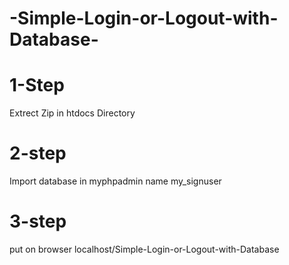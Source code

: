# -Simple-Login-or-Logout-with-Database-
# 1-Step
Extrect Zip in htdocs Directory
# 2-step
Import database in myphpadmin name my_signuser
# 3-step
put on browser localhost/Simple-Login-or-Logout-with-Database

